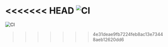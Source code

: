 <<<<<<< HEAD
![CI](https://github.com/AlexanderSheremet/ahj-env/actions/workflows/web.yml/badge.svg)
=======
![CI](https://github.com/AlexanderSheremet/ahj-env/actions/workflows/web.yml/badge.svg)
>>>>>>> 4e31deae9fb7224feb8ac13e73448aeb12620dd6
